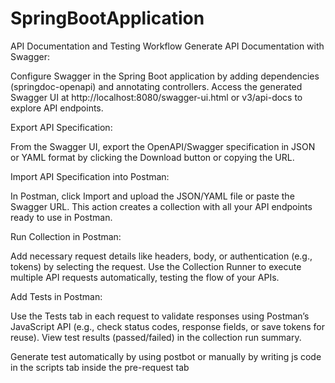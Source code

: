 # SpringBootApplication

API Documentation and Testing Workflow
Generate API Documentation with Swagger:

Configure Swagger in the Spring Boot application by adding dependencies (springdoc-openapi) and annotating controllers.
Access the generated Swagger UI at http://localhost:8080/swagger-ui.html or v3/api-docs to explore API endpoints.

Export API Specification:

From the Swagger UI, export the OpenAPI/Swagger specification in JSON or YAML format by clicking the Download button or copying the URL.

Import API Specification into Postman:

In Postman, click Import and upload the JSON/YAML file or paste the Swagger URL.
This action creates a collection with all your API endpoints ready to use in Postman.

Run Collection in Postman:

Add necessary request details like headers, body, or authentication (e.g., tokens) by selecting the request.
Use the Collection Runner to execute multiple API requests automatically, testing the flow of your APIs.

Add Tests in Postman:

Use the Tests tab in each request to validate responses using Postman’s JavaScript API (e.g., check status codes, response fields, or save tokens for reuse).
View test results (passed/failed) in the collection run summary.

Generate test automatically by using postbot or manually by writing js code in the scripts tab inside the pre-request tab
